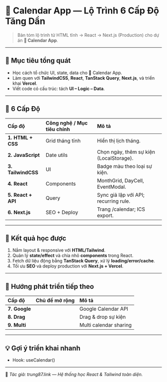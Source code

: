 # 📅 Calendar App — Lộ Trình 6 Cấp Độ Tăng Dần

> Bản tóm lộ trình từ HTML tĩnh → React → Next.js (Production) cho dự án **📅 Calendar App**.

---

## 🎯 Mục tiêu tổng quát

- Học cách tổ chức UI, state, data cho 📅 Calendar App.  
- Làm quen với **TailwindCSS**, **React**, **TanStack Query**, **Next.js**, và triển khai **Vercel**.  
- Viết code có cấu trúc: tách **UI – Logic – Data**.

---

## 🧩 6 Cấp Độ

| Cấp độ | Công nghệ / Mục tiêu chính | Mô tả |
| :-- | :-- | :-- |
| **1. HTML + CSS** | Grid tháng tĩnh | Hiển thị lịch tháng. |
| **2. JavaScript** | Date utils | Chọn ngày, thêm sự kiện (LocalStorage). |
| **3. TailwindCSS** | UI | Badge màu theo loại sự kiện. |
| **4. React** | Components | MonthGrid, DayCell, EventModal. |
| **5. React + API** | Query | Sync giả lập với API; recurring rule. |
| **6. Next.js** | SEO + Deploy | Trang /calendar; ICS export. |

---

## 🧠 Kết quả học được

1. Nắm layout & responsive với **HTML/Tailwind**.  
2. Quản lý **state/effect** và chia nhỏ **components** trong React.  
3. Fetch dữ liệu động bằng **TanStack Query**, xử lý **loading/error/cache**.  
4. Tối ưu **SEO** và deploy production với **Next.js + Vercel**.

---

## 🚀 Hướng phát triển tiếp theo

| Cấp độ | Chủ đề mở rộng | Mô tả |
| :-- | :-- | :-- |
| **7. Google** |  | Google Calendar API |
| **8. Drag** |  | Drag & drop sự kiện |
| **9. Multi** |  | Multi calendar sharing |

---

## 💡 Gợi ý triển khai nhanh

- Hook: useCalendar()

---

📌 _Tác giả: trung87.link — Hệ thống học React & Tailwind toàn diện._
